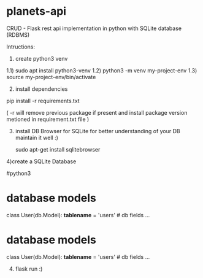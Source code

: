 # planets-api
CRUD - Flask rest api implementation in python with SQLite database (RDBMS)

Intructions:

1) create python3 venv

  1.1) sudo apt install python3-venv
  1.2) python3 -m venv my-project-env
  1.3) source my-project-env/bin/activate
  
2) install dependencies

  pip install -r requirements.txt
  
  ( -r will remove previous package if present and install package version metioned in requirement.txt file )
 
3) install DB Browser for SQLite for better understanding of your DB maintain it well :)
 
      sudo apt-get install sqlitebrowser
  
4)create a SQLite Database

#python3

# database models
class User(db.Model):
    __tablename__ = 'users'
    # db fields ...

# database models
class User(db.Model):
    __tablename__ = 'users'
    # db fields ...
    
4) flask run :)
    
    

  
